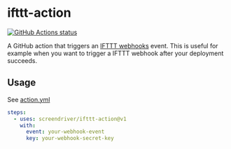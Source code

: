 # ifttt-action

<p align="left">
  <a href="https://github.com/screendriver/ifttt-action"><img alt="GitHub Actions status" src="https://github.com/screendriver/ifttt-action/workflows/CI/badge.svg"></a>
</p>

A GitHub action that triggers an [IFTTT webhooks](https://ifttt.com/maker_webhooks)
event. This is useful for example when you want to trigger a IFTTT webhook after
your deployment succeeds.

## Usage

See [action.yml](https://github.com/screendriver/ifttt-action/blob/master/action.yml)

```yaml
steps:
  - uses: screendriver/ifttt-action@v1
    with:
      event: your-webhook-event
      key: your-webhook-secret-key
```
